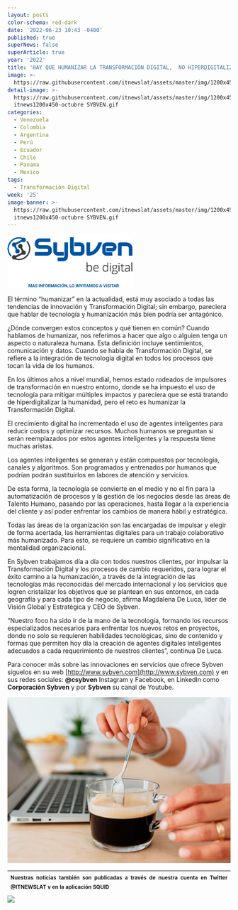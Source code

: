 ```yaml
---
layout: posts
color-schema: red-dark
date: '2022-06-23 10:43 -0400'
published: true
superNews: false
superArticle: true
year: '2022'
title: 'HAY QUE HUMANIZAR LA TRANSFORMACIÓN DIGITAL,  NO HIPERDIGITALIZAR LA HUMANIDAD'
image: >-
  https://raw.githubusercontent.com/itnewslat/assets/master/img/1200x450/Banner-Sybase-Largo.jpg
detail-image: >-
  https://raw.githubusercontent.com/itnewslat/assets/master/img/1200x450/banner
  itnews1200x450-octubre SYBVEN.gif
categories:
  - Venezuela
  - Colombia
  - Argentina
  - Perú
  - Ecuador
  - Chile
  - Panama
  - Mexico
tags:
  - Transformación Digital
week: '25'
image-banner: >-
  https://raw.githubusercontent.com/itnewslat/assets/master/img/1200x450/banner
  itnews1200x450-octubre SYBVEN.gif
---
```

<a href="https://bit.ly/3xqoHtI"><img class="aligncenter" src="https://raw.githubusercontent.com/itnewslat/assets/master/img/300x300/Banner-Sybase.jpg" alt="Mas información sobre SYBVEN, Aquí" width="284" height="120" /></a>

El término “humanizar” en la actualidad, está muy asociado a todas las tendencias de innovación y Transformación Digital; sin embargo, pareciera que hablar de tecnología y humanización más bien podría ser antagónico. 

¿Dónde convergen estos conceptos y qué tienen en común? Cuando hablamos de humanizar, nos referimos a hacer que algo o alguien tenga un aspecto o naturaleza humana. Esta definición incluye sentimientos, comunicación y datos. Cuando se habla de Transformación Digital, se refiere a la integración de tecnología digital en todos los procesos que tocan la vida de los humanos. 

En los últimos años a nivel mundial, hemos estado rodeados de impulsores de transformación en nuestro entorno, donde se ha impuesto el uso de tecnología para mitigar múltiples impactos y pareciera que se está tratando de hiperdigitalizar la humanidad, pero el reto es humanizar la Transformación Digital.

El crecimiento digital ha incrementado el uso de agentes inteligentes para reducir costos y optimizar recursos. Muchos humanos se preguntan si serán reemplazados por estos agentes inteligentes y la respuesta tiene muchas aristas. 

Los agentes inteligentes se generan y están compuestos por tecnología, canales y algoritmos. Son programados y entrenados por humanos que podrían podrán sustituirlos en labores de atención y servicios.

De esta forma, la tecnología se convierte en el medio y no el fin para la automatización de procesos y la gestión de los negocios desde las áreas de Talento Humano, pasando por las operaciones, hasta llegar a la experiencia del cliente y así poder enfrentar los cambios de manera hábil y estratégica. 

Todas las áreas de la organización son las encargadas de impulsar y elegir de forma acertada, las herramientas digitales para un trabajo colaborativo más humanizado.  Para esto, se requiere un cambio significativo en la mentalidad organizacional. 

En Sybven trabajamos día a día con todos nuestros clientes, por impulsar la Transformación Digital y los procesos de cambio requeridos, para lograr el éxito camino a la humanización, a través de la integración de las tecnologías más reconocidas del mercado internacional y los servicios que logren cristalizar los objetivos que se plantean en sus entornos, en cada geografía y para cada tipo de negocio, afirma Magdalena De Luca, líder de Visión Global y Estratégica y CEO de Sybven.

“Nuestro foco ha sido ir de la mano de la tecnología, formando los recursos especializados necesarios para enfrentar los nuevos retos en proyectos, donde no solo se requieren habilidades tecnológicas, sino de contenido y formas que permiten hoy día la creación de agentes digitales inteligentes adecuados a cada requerimiento de nuestros clientes”, continua De Luca.

Para conocer más sobre las innovaciones en servicios que ofrece Sybven síguelos en su web [http://www.sybven.com](http://www.sybven.com) y en sus redes sociales: **@csybven**  Instagram y Facebook, en LinkedIn como **Corporación Sybven** y por **Sybven** su canal de Youtube.

![](https://raw.githubusercontent.com/itnewslat/assets/master/img/540x320/Humanizar-Tecnologia.jpg)

<table style="height: 42px;" width="569">
<tbody>
<tr>
<td style="text-align: justify;"><sub><strong>Nuestras noticias también son publicadas a través de nuestra cuenta en Twitter <a href="https://twitter.com/itnewslat?lang=es">@ITNEWSLAT</a> y en la aplicación <a href="https://squidapp.co/en/">SQUID</a></strong></sub></td>
</tr>
</tbody>
</table>

<img src="https://tracker.metricool.com/c3po.jpg?hash=56f88a41e39ab42c063cc51676587a04"/>
